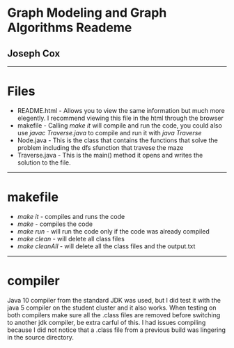 # Graph Modeling and Graph Algorithms Reademe
## Joseph Cox

---
# Files
* README.html - Allows you to view the same information but much more elegently. I recommend viewing this file in the html through the browser
* makefile - Calling *make it* will compile and run the code, you could also use *javac Traverse.java* to compile and run it with *java Traverse* 
* Node.java - This is the class that contains the functions that solve the problem including the dfs sfunction that travese the maze 
* Traverse.java - This is the main() method it opens and writes the solution to the file.
---

# makefile
* *make it* - compiles and runs the code
* *make* - compiles the code
* *make run* - will run the code only if the code was already compiled
* *make clean* - will delete all class files 
* *make cleanAll* - will delete all the class files and the output.txt
---

# compiler
Java 10 compiler from the standard JDK  was used, but I did test it with the java 5 compiler on the student cluster and it also works.
When testing on both compilers make sure all the .class files are removed before switching to another jdk compiler, be extra carful of this.
I had issues compiling because I did not notice that a .class file from a previous build was lingering in the source directory. 
